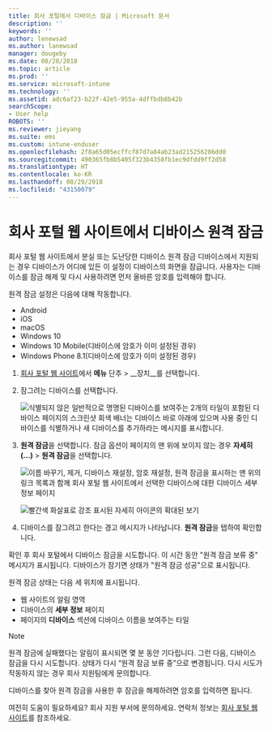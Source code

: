 ```yaml
---
title: 회사 포털에서 디바이스 잠금 | Microsoft 문서
description: ''
keywords: ''
author: lenewsad
ms.author: lanewsad
manager: dougeby
ms.date: 08/28/2018
ms.topic: article
ms.prod: ''
ms.service: microsoft-intune
ms.technology: ''
ms.assetid: adc6af23-b22f-42e5-955a-4dffbdb8b42b
searchScope:
- User help
ROBOTS: ''
ms.reviewer: jieyang
ms.suite: ems
ms.custom: intune-enduser
ms.openlocfilehash: 2f8a65d05ecffcf87d7a84ab23ad215256286dd0
ms.sourcegitcommit: 490365fb8b5405f323b4358fb1ec9dfdd9ff2d58
ms.translationtype: HT
ms.contentlocale: ko-KR
ms.lasthandoff: 08/29/2018
ms.locfileid: "43150079"
---
```

# <a name="remotely-lock-your-device-from-the-company-portal-website"></a>회사 포털 웹 사이트에서 디바이스 원격 잠금

회사 포털 웹 사이트에서 분실 또는 도난당한 디바이스 원격 잠금 디바이스에서 지원되는 경우 디바이스가 어디에 있든 이 설정이 디바이스의 화면을 잠급니다. 사용자는 디바이스를 잠금 해제 및 다시 사용하려면 먼저 올바른 암호를 입력해야 합니다.   

원격 잠금 설정은 다음에 대해 작동합니다.

* Android
* iOS
* macOS
* Windows 10
* Windows 10 Mobile(디바이스에 암호가 이미 설정된 경우)
* Windows Phone 8.1(디바이스에 암호가 이미 설정된 경우)  

1. [회사 포털 웹 사이트](https://portal.manage.microsoft.com)에서 __메뉴__ 단추 > __장치__를 선택합니다.  

2. 잠그려는 디바이스를 선택합니다.  

    ![식별되지 않은 일반적으로 명명된 디바이스를 보여주는 2개의 타일이 포함된 디바이스 페이지의 스크린샷 회색 배너는 디바이스 바로 아래에 있으며 사용 중인 디바이스를 식별하거나 새 디바이스를 추가하라는 메시지를 표시합니다.](./media/rename-reset-device-step2-1808.png) 

3. **원격 잠금**을 선택합니다. 잠금 옵션이 페이지의 맨 위에 보이지 않는 경우 **자세히(...)** > **원격 잠금**을 선택합니다.  

   ![이름 바꾸기, 제거, 디바이스 재설정, 암호 재설정, 원격 잠금을 표시하는 맨 위의 링크 목록과 함께 회사 포털 웹 사이트에서 선택한 디바이스에 대한 디바이스 세부 정보 페이지 ](./media/rename-reset-device-1808.png) 

    ![빨간색 화살표로 강조 표시된 자세히 아이콘의 확대된 보기](./media/rename-reset-device-step3-more-1808.png)    

4. 디바이스를 잠그려고 한다는 경고 메시지가 나타납니다. **원격 잠금**을 탭하여 확인합니다.

확인 후 회사 포털에서 디바이스 잠금을 시도합니다. 이 시간 동안 "원격 잠금 보류 중" 메시지가 표시됩니다. 디바이스가 잠기면 상태가 "원격 잠금 성공"으로 표시됩니다.  

원격 잠금 상태는 다음 세 위치에 표시됩니다.

   * 웹 사이트의 알림 영역
   * 디바이스의 **세부 정보** 페이지
   * 페이지의 **디바이스** 섹션에 디바이스 이름을 보여주는 타일  

> [!Note]
> 원격 잠금에 실패했다는 알림이 표시되면 몇 분 동안 기다립니다. 그런 다음, 디바이스 잠금을 다시 시도합니다. 상태가 다시 “원격 잠금 보류 중”으로 변경됩니다. 다시 시도가 작동하지 않는 경우 회사 지원팀에게 문의합니다.

디바이스를 찾아 원격 잠금을 사용한 후 잠금을 해제하려면 암호를 입력하면 됩니다.  

여전히 도움이 필요하세요? 회사 지원 부서에 문의하세요. 연락처 정보는 [회사 포털 웹 사이트](https://go.microsoft.com/fwlink/?linkid=2010980)를 참조하세요.
